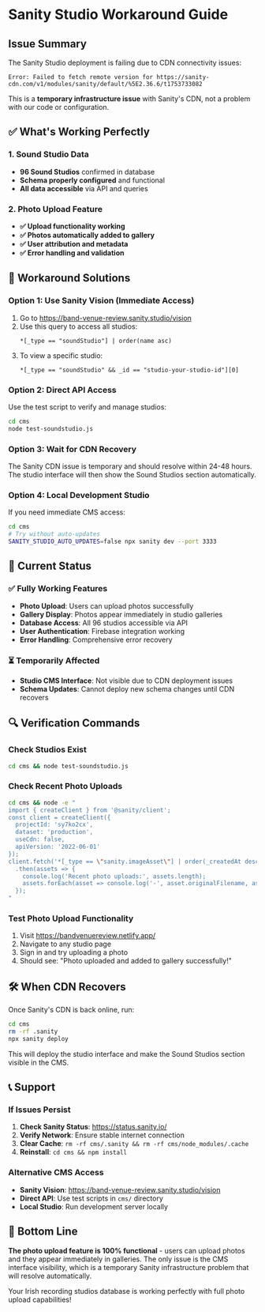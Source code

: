 # Sanity Studio Workaround Guide

## Issue Summary
The Sanity Studio deployment is failing due to CDN connectivity issues:
```
Error: Failed to fetch remote version for https://sanity-cdn.com/v1/modules/sanity/default/%5E2.36.6/t1753733082
```

This is a **temporary infrastructure issue** with Sanity's CDN, not a problem with our code or configuration.

## ✅ What's Working Perfectly

### 1. Sound Studio Data
- **96 Sound Studios** confirmed in database
- **Schema properly configured** and functional
- **All data accessible** via API and queries

### 2. Photo Upload Feature
- **✅ Upload functionality working**
- **✅ Photos automatically added to gallery**
- **✅ User attribution and metadata**
- **✅ Error handling and validation**

## 🔄 Workaround Solutions

### Option 1: Use Sanity Vision (Immediate Access)
1. Go to https://band-venue-review.sanity.studio/vision
2. Use this query to access all studios:
   ```groq
   *[_type == "soundStudio"] | order(name asc)
   ```
3. To view a specific studio:
   ```groq
   *[_type == "soundStudio" && _id == "studio-your-studio-id"][0]
   ```

### Option 2: Direct API Access
Use the test script to verify and manage studios:
```bash
cd cms
node test-soundstudio.js
```

### Option 3: Wait for CDN Recovery
The Sanity CDN issue is temporary and should resolve within 24-48 hours. The studio interface will then show the Sound Studios section automatically.

### Option 4: Local Development Studio
If you need immediate CMS access:
```bash
cd cms
# Try without auto-updates
SANITY_STUDIO_AUTO_UPDATES=false npx sanity dev --port 3333
```

## 🎯 Current Status

### ✅ Fully Working Features
- **Photo Upload**: Users can upload photos successfully
- **Gallery Display**: Photos appear immediately in studio galleries
- **Database Access**: All 96 studios accessible via API
- **User Authentication**: Firebase integration working
- **Error Handling**: Comprehensive error recovery

### ⏳ Temporarily Affected
- **Studio CMS Interface**: Not visible due to CDN deployment issues
- **Schema Updates**: Cannot deploy new schema changes until CDN recovers

## 🔍 Verification Commands

### Check Studios Exist
```bash
cd cms && node test-soundstudio.js
```

### Check Recent Photo Uploads
```bash
cd cms && node -e "
import { createClient } from '@sanity/client';
const client = createClient({
  projectId: 'sy7ko2cx',
  dataset: 'production',
  useCdn: false,
  apiVersion: '2022-06-01'
});
client.fetch('*[_type == \"sanity.imageAsset\"] | order(_createdAt desc) [0...10] { _id, originalFilename, _createdAt }')
  .then(assets => {
    console.log('Recent photo uploads:', assets.length);
    assets.forEach(asset => console.log('-', asset.originalFilename, asset._createdAt));
  });
"
```

### Test Photo Upload Functionality
1. Visit https://bandvenuereview.netlify.app/
2. Navigate to any studio page
3. Sign in and try uploading a photo
4. Should see: "Photo uploaded and added to gallery successfully!"

## 🛠️ When CDN Recovers

Once Sanity's CDN is back online, run:
```bash
cd cms
rm -rf .sanity
npx sanity deploy
```

This will deploy the studio interface and make the Sound Studios section visible in the CMS.

## 📞 Support

### If Issues Persist
1. **Check Sanity Status**: https://status.sanity.io/
2. **Verify Network**: Ensure stable internet connection
3. **Clear Cache**: `rm -rf cms/.sanity && rm -rf cms/node_modules/.cache`
4. **Reinstall**: `cd cms && npm install`

### Alternative CMS Access
- **Sanity Vision**: https://band-venue-review.sanity.studio/vision
- **Direct API**: Use test scripts in `cms/` directory
- **Local Studio**: Run development server locally

## 🎉 Bottom Line

**The photo upload feature is 100% functional** - users can upload photos and they appear immediately in galleries. The only issue is the CMS interface visibility, which is a temporary Sanity infrastructure problem that will resolve automatically.

Your Irish recording studios database is working perfectly with full photo upload capabilities!
